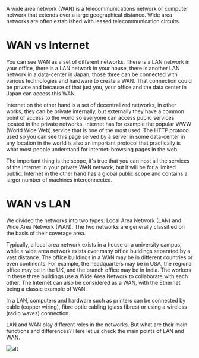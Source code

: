 A wide area network (WAN) is a telecommunications network or computer network that extends over a large geographical distance. Wide area networks are often established with leased telecommunication circuits.


# WAN vs Internet

You can see WAN as  a set of different networks. There is a LAN network in your office, there is a LAN network in your house, there is another LAN network in a data-center in Japan, those three can be connected with various technologies and hardware to create a WAN. That connection could be private and because of that just you, your office and the data center in Japan can access this WAN.

Internet on the other hand is a set of decentralized networks, in other works, they can be private internally, but externally they have a common point of access to the world so everyone can access public services located in the private networks. Internet has for example the popular WWW (World Wide Web) service that is one of the most used. The HTTP protocol used so you can see this page served by a server in some data-center in any location in the world is also an important protocol that practically is what most people understand for internet: browsing pages in the web.

The important thing is the scope, it's true that you can host all the services of the Internet in your private WAN network, but it will be for a limited public. Internet in the other hand has a global public scope and contains a larger number of machines interconnected.

# WAN vs LAN

We divided the networks into two types: Local Area Network (LAN) and Wide Area Network (WAN). The two networks are generally classified on the basis of their coverage area.

Typically, a local area network exists in a house or a university campus, while a wide area network exists over many office buildings separated by a vast distance. The office buildings in a WAN may be in different countries or even continents. For example, the headquarters may be in USA, the regional office may be in the UK, and the branch office may be in India. The workers in these three buildings use a Wide Area Network to collaborate with each other. The Internet can also be considered as a WAN, with the Ethernet being a classic example of WAN.

In a LAN, computers and hardware such as printers can be connected by cable (copper wiring), fibre optic cabling (glass fibres) or using a wireless (radio waves) connection.

LAN and WAN play different roles in the networks. But what are their main functions and differences? Here let us check the main points of LAN and WAN.


![alt](https://qph.ec.quoracdn.net/main-qimg-08379f6d2094acad00f31431817c3de3.webp)
